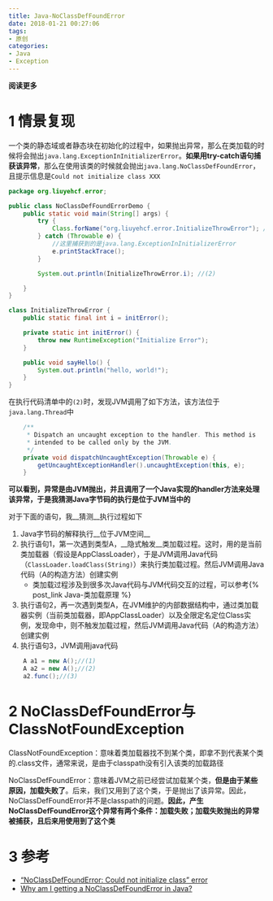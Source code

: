 ```yaml
---
title: Java-NoClassDefFoundError
date: 2018-01-21 00:27:06
tags: 
- 原创
categories: 
- Java
- Exception
---
```


__阅读更多__

<!--more-->

# 1 情景复现

一个类的静态域或者静态块在初始化的过程中，如果抛出异常，那么在类加载的时候将会抛出`java.lang.ExceptionInInitializerError`。__如果用try-catch语句捕获该异常__，那么在使用该类的时候就会抛出`java.lang.NoClassDefFoundError`，且提示信息是`Could not initialize class XXX`

```java
package org.liuyehcf.error;

public class NoClassDefFoundErrorDemo {
    public static void main(String[] args) {
        try {
            Class.forName("org.liuyehcf.error.InitializeThrowError"); //(1)
        } catch (Throwable e) {
            //这里捕获到的是java.lang.ExceptionInInitializerError
            e.printStackTrace();
        }

        System.out.println(InitializeThrowError.i); //(2)

    }
}

class InitializeThrowError {
    public static final int i = initError();

    private static int initError() {
        throw new RuntimeException("Initialize Error");
    }

    public void sayHello() {
        System.out.println("hello, world!");
    }
}
```

在执行代码清单中的`(2)`时，发现JVM调用了如下方法，该方法位于`java.lang.Thread`中

```java
    /**
     * Dispatch an uncaught exception to the handler. This method is
     * intended to be called only by the JVM.
     */
    private void dispatchUncaughtException(Throwable e) {
        getUncaughtExceptionHandler().uncaughtException(this, e);
    }
```

__可以看到，异常是由JVM抛出，并且调用了一个Java实现的handler方法来处理该异常，于是我猜测Java字节码的执行是位于JVM当中的__

对于下面的语句，我__猜测__执行过程如下

1. Java字节码的解释执行__位于JVM空间__
1. 执行语句1，第一次遇到类型A，__隐式触发__类加载过程。这时，用的是当前类加载器（假设是AppClassLoader），于是JVM调用Java代码（`ClassLoader.loadClass(String)`）来执行类加载过程。然后JVM调用Java代码（A的构造方法）创建实例
    * 类加载过程涉及到很多次Java代码与JVM代码交互的过程，可以参考{% post_link Java-类加载原理 %}
1. 执行语句2，再一次遇到类型A，在JVM维护的内部数据结构中，通过类加载器实例（当前类加载器，即AppClassLoader）以及全限定名定位Class实例，发现命中，则不触发加载过程，然后JVM调用Java代码（A的构造方法）创建实例
1. 执行语句3，JVM调用java代码

```java
    A a1 = new A();//(1)
    A a2 = new A();//(2)
    a2.func();//(3)
```

# 2 NoClassDefFoundError与ClassNotFoundException

ClassNotFoundException：意味着类加载器找不到某个类，即拿不到代表某个类的.class文件，通常来说，是由于classpath没有引入该类的加载路径

NoClassDefFoundError：意味着JVM之前已经尝试加载某个类，__但是由于某些原因，加载失败了__。后来，我们又用到了这个类，于是抛出了该异常。因此，NoClassDefFoundError并不是classpath的问题。__因此，产生NoClassDefFoundError这个异常有两个条件：加载失败；加载失败抛出的异常被捕获，且后来用使用到了这个类__

# 3 参考

* [“NoClassDefFoundError: Could not initialize class” error](https://stackoverflow.com/questions/1401111/noclassdeffounderror-could-not-initialize-class-error)
* [Why am I getting a NoClassDefFoundError in Java?](https://stackoverflow.com/questions/34413/why-am-i-getting-a-noclassdeffounderror-in-java)

